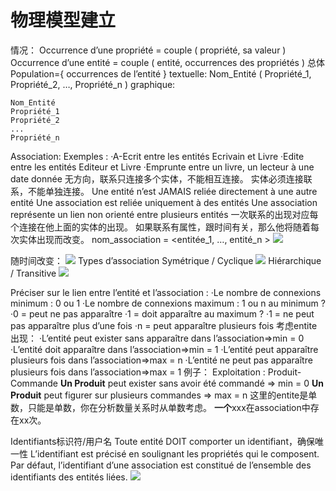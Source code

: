 # 物理模型建立
情况：
Occurrence d’une propriété = couple ( propriété, sa valeur )
Occurrence d’une entité = couple ( entité, occurrences des propriétés )
总体Population={ occurrences de l’entité }
textuelle:
Nom_Entité ( Propriété_1, Propriété_2, …, Propriété_n )
graphique:
```
Nom_Entité
Propriété_1
Propriété_2
...
Propriété_n
```
Association:
Exemples :
·A-Ecrit entre les entités Ecrivain et Livre
·Edite entre les entités Editeur et Livre
·Emprunte entre un livre, un lecteur à une date donnée
无方向，联系只连接多个实体，不能相互连接。
实体必须连接联系，不能单独连接。
Une entité n’est JAMAIS reliée directement à une autre entité
Une association est reliée uniquement à des entités
Une association représente un lien non orienté entre plusieurs entités
一次联系的出现对应每个连接在他上面的实体的出现。
如果联系有属性，跟时间有关，那么他将随着每次实体出现而改变。
nom_association = <entitée_1, …, entité_n >
![](Pasted%20image%2020230119204459.png)

随时间改变：
![](Pasted%20image%2020230119204516.png)
Types d’association
Symétrique / Cyclique
![](Pasted%20image%2020230119205336.png)
Hiérarchique / Transitive
![](Pasted%20image%2020230119205344.png)

Préciser sur le lien entre l’entité et l’association :
·Le nombre de connexions minimum : 0 ou 1
·Le nombre de connexions maximum : 1 ou n
au minimum ?
·0 = peut ne pas apparaître
·1 = doit apparaître
au maximum ?
·1 = ne peut pas apparaître plus d’une fois
·n = peut apparaître plusieurs fois
考虑entite出现：
·L’entité peut exister sans apparaître dans l’association=>min = 0
·L’entité doit apparaître dans l’association=>min = 1
·L’entité peut apparaître plusieurs fois dans l’association=>max = n
·L’entité ne peut pas apparaître plusieurs fois dans l’association=>max = 1
例子：
Exploitation : Produit-Commande
**Un Produit** peut exister sans avoir été commandé => min = 0
**Un Produit** peut figurer sur plusieurs commandes => max = n
这里的entite是单数，只能是单数，你在分析数量关系时从单数考虑。
**一个**xxx在association中存在xx次。

Identifiants标识符/用户名
Toute entité DOIT comporter un identifiant，确保唯一性
L’identifiant est précisé en soulignant les propriétés qui le composent.
Par défaut, l’identifiant d’une association est constitué de l’ensemble des identifiants des entités liées.
![](Pasted%20image%2020230119212430.png)



